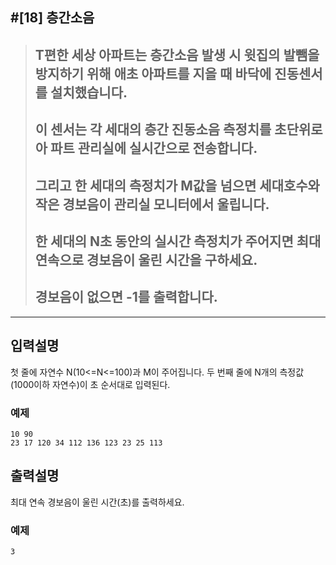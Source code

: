 
#[18] 층간소음
---

> ## T편한 세상 아파트는 층간소음 발생 시 윗집의 발뺌을 방지하기 위해 애초 아파트를 지을 때 바닥에 진동센서를 설치했습니다. 
> ## 이 센서는 각 세대의 층간 진동소음 측정치를 초단위로 아 파트 관리실에 실시간으로 전송합니다. 
> ## 그리고 한 세대의 측정치가 M값을 넘으면 세대호수와 작은 경보음이 관리실 모니터에서 울립니다. 
> ## 한 세대의 N초 동안의 실시간 측정치가 주어지면 최대 연속으로 경보음이 울린 시간을 구하세요. 
> ## 경보음이 없으면 -1를 출력합니다.


---

## 입력설명
첫 줄에 자연수 N(10<=N<=100)과 M이 주어집니다.
두 번째 줄에 N개의 측정값(1000이하 자연수)이 초 순서대로 입력된다.

### 예제
```
10 90
23 17 120 34 112 136 123 23 25 113
```

## 출력설명
최대 연속 경보음이 울린 시간(초)를 출력하세요.

### 예제

```
3
```


